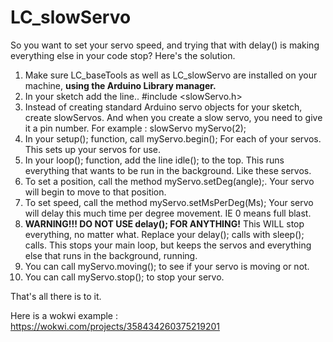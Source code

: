 # LC_slowServo

So you want to set your servo speed, and trying that with delay() is making everything else in your code stop?
Here's the solution.

1) Make sure LC_baseTools as well as LC_slowServo are installed on your machine, **using the Arduino Library manager.**
2) In your sketch add the line.. #include <slowServo.h>
3) Instead of creating standard Arduino servo objects for your sketch, create slowServos. And when you create a slow servo, you need to give it a pin number. For example : slowServo myServo(2);
4) In your setup(); function, call myServo.begin(); For each of your servos. This sets up your servos for use.
5) In your loop(); function, add the line idle(); to the top. This runs everything that wants to be run in the background. Like these servos.
6) To set a position, call the method myServo.setDeg(angle);. Your servo will begin to move to that position.
7) To set speed, call the method myServo.setMsPerDeg(Ms); Your servo will delay this much time per degree movement. IE 0 means full blast.
8) **WARNING!!! DO NOT USE delay(); FOR ANYTHING!** This WILL stop everything, no matter what. Replace your delay(); calls with sleep(); calls. This stops your main loop, but keeps the servos and everything else that runs in the background, running.
9) You can call myServo.moving(); to see if your servo is moving or not.
10) You can call myServo.stop(); to stop your servo.

That's all there is to it.

Here is a wokwi example : https://wokwi.com/projects/358434260375219201
